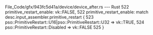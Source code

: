 File_Code/gfx/943fc5d41a/device/device_after.rs --- Rust
522                     primitive_restart_enable: vk::FALSE,                                                                                                 522                     primitive_restart_enable: match desc.input_assembler.primitive_restart {
                                                                                                                                                             523                         pso::PrimitiveRestart::U16|pso::PrimitiveRestart::U32 => vk::TRUE,
                                                                                                                                                             524                         pso::PrimitiveRestart::Disabled => vk::FALSE
                                                                                                                                                             525                     }

